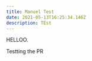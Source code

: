 ```yaml
---
title: Manuel Test
date: 2021-05-13T16:25:34.146Z
description: TEst
---
```

HELLOO.

Testting the PR